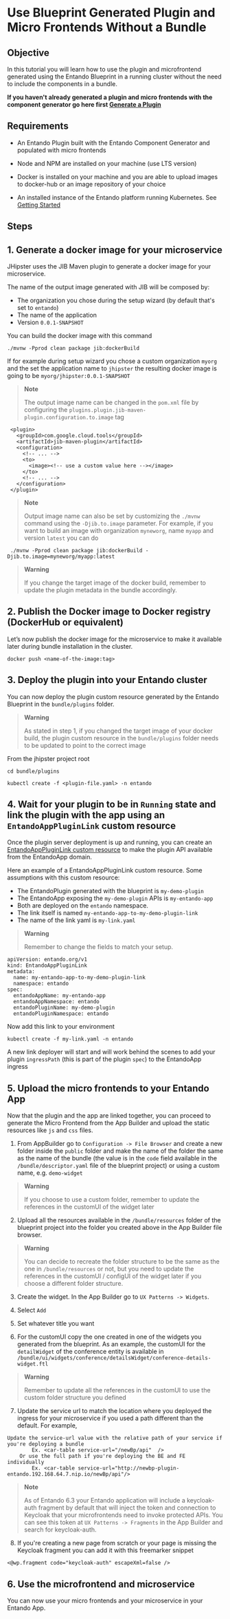# Use Blueprint Generated Plugin and Micro Frontends Without a Bundle

## Objective

In this tutorial you will learn how to use the plugin and microfrontend generated using the Entando Blueprint
in a running cluster without the need to include the components in a bundle.

**If you haven't already generated a plugin and micro frontends with the component generator go here first [Generate a Plugin](../../backend-developers/generate-microservices-and-micro-frontends.md)**

## Requirements

-   An Entando Plugin built with the Entando Component Generator and populated with micro frontends

-   Node and NPM are installed on your machine (use LTS version)

-   Docker is installed on your machine and you are able to upload images to docker-hub or an image repository of your
    choice

-   An installed instance of the Entando platform running Kubernetes. See [Getting Started](../../../docs/getting-started/README.md)

## Steps

## 1. Generate a docker image for your microservice

JHipster uses the JIB Maven plugin to generate a docker image for your
microservice.

The name of the output image generated with JIB will be composed by:
- The organization you chose during the setup wizard (by default that's set to `entando`)
- The name of the application
- Version `0.0.1-SNAPSHOT`

You can build the docker image with this command

    ./mvnw -Pprod clean package jib:dockerBuild

If for example during setup wizard you chose a custom organization `myorg` and the set the application name to `jhipster` the resulting docker image is going to be `myorg/jhipster:0.0.1-SNAPSHOT`

> **Note**
>
> The output image name can be changed in the `pom.xml` file by configuring 
> the `plugins.plugin.jib-maven-plugin.configuration.to.image` tag
```
 <plugin>
   <groupId>com.google.cloud.tools</groupId>
   <artifactId>jib-maven-plugin</artifactId>
   <configuration>
     <!-- ... -->
     <to>
       <image><!-- use a custom value here --></image>
     </to>
     <!-- ... -->
   </configuration>
 </plugin>
```

> **Note**
>
> Output image name can also be set by customizing the `./mvnw` command using the `-Djib.to.image`
> parameter. For example, if you want to build an image with organization `myneworg`, name `myapp` and version `latest` you can do
```
 ./mvnw -Pprod clean package jib:dockerBuild -Djib.to.image=myneworg/myapp:latest
```

> **Warning**
>
> If you change the target image of the docker build, remember to update
> the plugin metadata in the bundle accordingly.

## 2. Publish the Docker image to Docker registry (DockerHub or equivalent)

Let’s now publish the docker image for the microservice to make it
available later during bundle installation in the cluster.

    docker push <name-of-the-image:tag>

## 3. Deploy the plugin into your Entando cluster

 You can now deploy the plugin custom resource generated by the Entando Blueprint in the `bundle/plugins` folder.

> **Warning**
>
> As stated in step 1, if you changed the target image of your docker build, the plugin custom resource
> in the `bundle/plugins` folder needs to be updated to point to the correct image

From the jhipster project root

```$bash
cd bundle/plugins

kubectl create -f <plugin-file.yaml> -n entando
```

## 4. Wait for your plugin to be in `Running` state and link the plugin with the app using an `EntandoAppPluginLink` custom resource

Once the plugin server deployment is up and running, you can create an [EntandoAppPluginLink custom resource](../../../docs/concepts/custom-resources.md)
to make the plugin API available from the EntandoApp domain.

Here an example of a EntandoAppPluginLink custom resource. Some assumptions with this custom resource:
- The EntandoPlugin generated with the blueprint is `my-demo-plugin`
- The EntandoApp exposing the `my-demo-plugin` APIs is `my-entando-app`
- Both are deployed on the `entando` namespace.
- The link itself is named `my-entando-app-to-my-demo-plugin-link`
- The name of the link yaml is `my-link.yaml`

> **Warning**
>
> Remember to change the fields to match your setup.

```
apiVersion: entando.org/v1
kind: EntandoAppPluginLink
metadata:
  name: my-entando-app-to-my-demo-plugin-link
  namespace: entando
spec:
  entandoAppName: my-entando-app
  entandoAppNamespace: entando
  entandoPluginName: my-demo-plugin
  entandoPluginNamespace: entando
```

Now add this link to your environment
```
kubectl create -f my-link.yaml -n entando
```

A new link deployer will start and will work behind the scenes to add your plugin `ingressPath` (this is part of the
plugin `spec`) to the EntandoApp ingress

## 5. Upload the micro frontends to your Entando App

Now that the plugin and the app are linked together, you can proceed to generate the Micro Frontend from the App Builder
and upload the static resources like `js` and `css` files.

1. From AppBuilder go to `Configuration -> File Browser` and create a new folder inside the `public` folder and make the name of the folder the same as the name of the bundle (the value is in the `code` field available in the `/bundle/descriptor.yaml` file of the blueprint project) or using a custom name, e.g. `demo-widget`

> **Warning**
>
> If you choose to use a custom folder, remember to update the references in the customUI of the widget later

2. Upload all the resources available in the `/bundle/resources` folder
of the blueprint project into the folder you created above in the App Builder file browser.
> **Warning**
>
> You can decide to recreate the folder structure to be the same as the one in `/bundle/resources` or not, but you need to update the
> references in the customUI / configUI of the widget later if you choose a different folder structure.

3. Create the widget. In the App Builder go to `UX Patterns -> Widgets`.

4. Select `Add`

5. Set whatever title you want

6. For the customUI copy the one created in one of the widgets you generated from the blueprint.
As an example, the customUI for the `detailWidget` of the conference entity is available in
`/bundle/ui/widgets/conference/detailsWidget/conference-details-widget.ftl`

> **Warning**
>
> Remember to update all the references in the customUI to use the custom folder structure you defined

7. Update the service url to match the location where you deployed the ingress for your microservice if you used a path different than the default. For example,

```
Update the service-url value with the relative path of your service if you're deploying a bundle
		Ex. <car-table service-url="/newBp/api"  />
	Or use the full path if you're deploying the BE and FE individually
		Ex. <car-table service-url="http://newbp-plugin-entando.192.168.64.7.nip.io/newBp/api"/>
```

> **Note**
>
> As of Entando 6.3 your Entando application will include a keycloak-auth fragment by default that will inject the token
> and connection to Keycloak that your microfrontends need to invoke protected APIs. You can see this token at `UX Patterns -> Fragments` in the
> App Builder and search for keycloak-auth.

8. If you're creating a new page from scratch or your page is missing the Keycloak fragment you can add it with this freemarker snippet

```
<@wp.fragment code="keycloak-auth" escapeXml=false />
```

## 6. Use the microfrontend and microservice

You can now use your micro frontends and your microservice in your Entando App.
